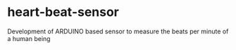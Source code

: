 # heart-beat-sensor
Development of ARDUINO based sensor to measure the beats per minute of a human being
